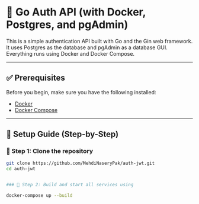 # 🚀 Go Auth API (with Docker, Postgres, and pgAdmin)

This is a simple authentication API built with Go and the Gin web framework. It uses Postgres as the database and pgAdmin as a database GUI. Everything runs using Docker and Docker Compose.

---

## ✅ Prerequisites

Before you begin, make sure you have the following installed:

- [Docker](https://www.docker.com/products/docker-desktop)
- [Docker Compose](https://docs.docker.com/compose/install/)

---

## 🧰 Setup Guide (Step-by-Step)

### 🔹 Step 1: Clone the repository

```bash
git clone https://github.com/MehdiNaseryPak/auth-jwt.git
cd auth-jwt


### 🔹 Step 2: Build and start all services using

docker-compose up --build
